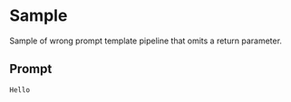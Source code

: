 # Sample

Sample of wrong prompt template pipeline that omits a return parameter.

## Prompt

```
Hello
```

